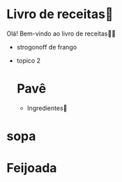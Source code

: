# Livro de receitas:cookie:

Olá! Bem-vindo ao livro de receitas:haircut_woman:



- strogonoff de frango

- topico 2

  
  
  # Pavê
  
  - Ingredientes:honey_pot:
  
    
  
  

# sopa

# Feijoada 

